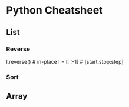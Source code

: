 # Python Cheatsheet 

## List 

### Reverse
l.reverse() # in-place
l = l[::-1] # [start:stop:step] 

### Sort


## Array 

